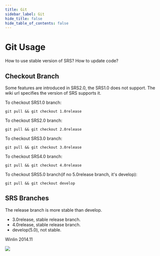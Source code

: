 ```yaml
---
title: Git
sidebar_label: Git
hide_title: false
hide_table_of_contents: false
---
```


# Git Usage

How to use stable version of SRS? How to update code?

## Checkout Branch

Some features are introduced in SRS2.0, the SRS1.0 does not support.
The wiki url specifies the version of SRS supports it.

To checkout SRS1.0 branch:

```
git pull && git checkout 1.0release
```

To checkout SRS2.0 branch:

```
git pull && git checkout 2.0release
```

To checkout SRS3.0 branch:

```
git pull && git checkout 3.0release
```

To checkout SRS4.0 branch:

```
git pull && git checkout 4.0release
```

To checkout SRS5.0 branch(if no 5.0release branch, it's develop):

```
git pull && git checkout develop
```

## SRS Branches

The release branch is more stable than develop.

* 3.0release, stable release branch.
* 4.0release, stable release branch.
* develop(5.0), not stable.

Winlin 2014.11

![](https://ossrs.net/gif/v1/sls.gif?site=ossrs.io&path=/lts/doc/en/v5/git)


